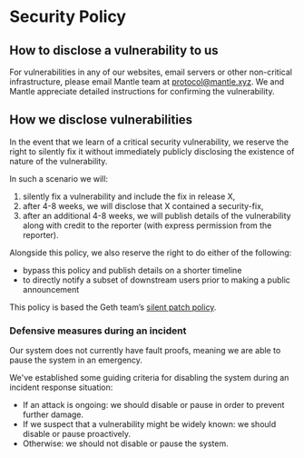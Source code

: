 # Security Policy

## How to disclose a vulnerability to us

For vulnerabilities in any of our websites, email servers or other non-critical infrastructure, please email Mantle team at [protocol@mantle.xyz](`protocol@mantle.xyz`). We and Mantle appreciate detailed instructions for confirming the vulnerability.

## How we disclose vulnerabilities

In the event that we learn of a critical security vulnerability, we reserve the right to
silently fix it without immediately publicly disclosing the existence of nature of the vulnerability.

In such a scenario we will:

1. silently fix a vulnerability and include the fix in release X,
2. after 4-8 weeks, we will disclose that X contained a security-fix,
3. after an additional 4-8 weeks, we will publish details of the vulnerability along with credit to the reporter (with express permission from the reporter).

Alongside this policy, we also reserve the right to do either of the following:
- bypass this policy and publish details on a shorter timeline
- to directly notify a subset of downstream users prior to making a public announcement

This policy is based the Geth team’s [silent patch policy](https://geth.ethereum.org/docs/vulnerabilities/vulnerabilities#why-silent-patches).

### Defensive measures during an incident

Our system does not currently have fault proofs, meaning we are able to pause the system in an
emergency.

We've established some guiding criteria for disabling the system during an incident response
situation:

- If an attack is ongoing: we should disable or pause in order to prevent further damage.
- If we suspect that a vulnerability might be widely known: we should disable or pause proactively.
- Otherwise: we should not disable or pause the system.

